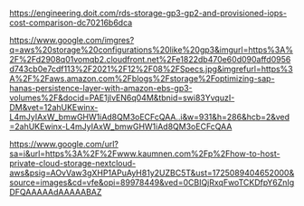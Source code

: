 https://engineering.doit.com/rds-storage-gp3-gp2-and-provisioned-iops-cost-comparison-dc70216b6dca

https://www.google.com/imgres?q=aws%20storage%20configurations%20like%20gp3&imgurl=https%3A%2F%2Fd2908q01vomqb2.cloudfront.net%2Fe1822db470e60d090affd0956d743cb0e7cdf113%2F2021%2F12%2F08%2FSpecs.jpg&imgrefurl=https%3A%2F%2Faws.amazon.com%2Fblogs%2Fstorage%2Foptimizing-sap-hanas-persistence-layer-with-amazon-ebs-gp3-volumes%2F&docid=PAE1jIvEN6q04M&tbnid=swi83YvquzI-DM&vet=12ahUKEwinx-L4mJyIAxW_bmwGHW1iAd8QM3oECFcQAA..i&w=931&h=286&hcb=2&ved=2ahUKEwinx-L4mJyIAxW_bmwGHW1iAd8QM3oECFcQAA

https://www.google.com/url?sa=i&url=https%3A%2F%2Fwww.kaumnen.com%2Fp%2Fhow-to-host-private-cloud-storage-nextcloud-aws&psig=AOvVaw3gXHP1APuAyH81y2UZBC5T&ust=1725089404652000&source=images&cd=vfe&opi=89978449&ved=0CBIQjRxqFwoTCKDfpY6ZnIgDFQAAAAAdAAAAABAZ

